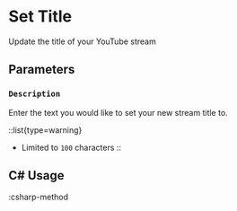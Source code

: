 # Set Title
Update the title of your YouTube stream

## Parameters
### `Description`
Enter the text you would like to set your new stream title to.

::list{type=warning}
- Limited to `100` characters
::

## C# Usage
:csharp-method